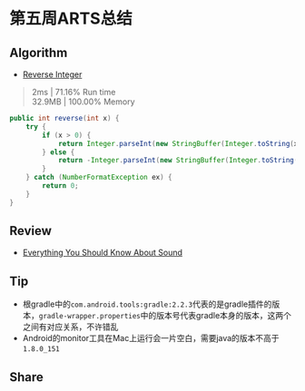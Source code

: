 # 第五周ARTS总结
## Algorithm
- [Reverse Integer](https://leetcode.com/problems/reverse-integer/)
> 2ms | 71.16% Run time  
> 32.9MB | 100.00% Memory
```java
public int reverse(int x) {
    try {
        if (x > 0) {
            return Integer.parseInt(new StringBuffer(Integer.toString(x)).reverse().toString());
        } else {
            return -Integer.parseInt(new StringBuffer(Integer.toString(-x)).reverse().toString());
        }
    } catch (NumberFormatException ex) {
        return 0;
    }
}
```

## Review
- [Everything You Should Know About Sound](https://waitbutwhy.com/2016/03/sound.html)

## Tip
+ 根gradle中的`com.android.tools:gradle:2.2.3`代表的是gradle插件的版本，`gradle-wrapper.properties`中的版本号代表gradle本身的版本，这两个之间有对应关系，不许错乱
+ Android的monitor工具在Mac上运行会一片空白，需要java的版本不高于`1.8.0_151`

## Share